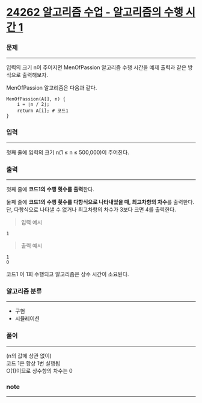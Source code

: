 [24262 알고리즘 수업 - 알고리즘의 수행 시간 1](https://www.acmicpc.net/problem/24262)  
===========
### 문제  

--------------
입력의 크기 n이 주어지면 MenOfPassion 알고리즘 수행 시간을 예제 출력과 같은 방식으로 출력해보자.  
  
MenOfPassion 알고리즘은 다음과 같다.  
```
MenOfPassion(A[], n) {
    i = ⌊n / 2⌋;
    return A[i]; # 코드1
}
```

### 입력  

--------------
첫째 줄에 입력의 크기 n(1 ≤ n ≤ 500,000)이 주어진다.  
  
### 출력  

--------------
첫째 줄에 **코드1의 수행 횟수를 출력**한다.  

둘째 줄에 **코드1의 수행 횟수를 다항식으로 나타내었을 때, 최고차항의 차수**를 출력한다. 단, 다항식으로 나타낼 수 없거나 최고차항의 차수가 3보다 크면 4를 출력한다.  
  
> 입력 예시  
```
1
```  
> 출력 예시  
```
1
0
```
코드1 이 1회 수행되고 알고리즘은 상수 시간이 소요된다.  

### 알고리즘 분류  
  
--------------
- 구현
- 시뮬레이션

### 풀이  
  
--------------
(n의 값에 상관 없이)  
코드 1은 항상 1번 실행됨  
O(1)이므로 상수항의 차수는 0  
  
### note  

--------------
